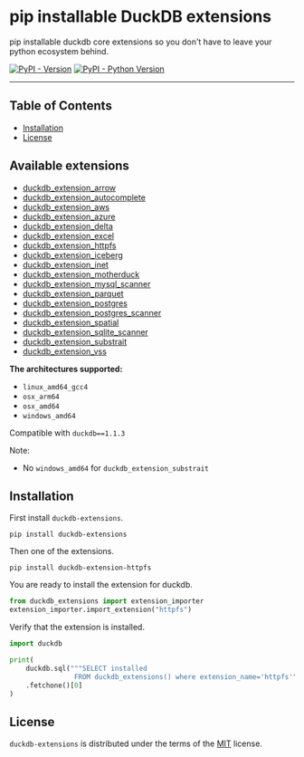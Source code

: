 # pip installable DuckDB extensions
pip installable duckdb core extensions so you don't have to leave your python ecosystem behind.

[![PyPI - Version](https://img.shields.io/pypi/v/duckdb-extensions.svg)](https://pypi.org/project/duckdb-extensions)
[![PyPI - Python Version](https://img.shields.io/pypi/pyversions/duckdb-extensions.svg)](https://pypi.org/project/duckdb-extensions)

-----

## Table of Contents

- [Installation](#installation)
- [License](#license)

## Available extensions
- [duckdb_extension_arrow](extensions/duckdb_extension_arrow)
- [duckdb_extension_autocomplete](extensions/duckdb_extension_autocomplete)
- [duckdb_extension_aws](extensions/duckdb_extension_aws)
- [duckdb_extension_azure](extensions/duckdb_extension_azure)
- [duckdb_extension_delta](extensions/duckdb_extension_delta)
- [duckdb_extension_excel](extensions/duckdb_extension_excel)
- [duckdb_extension_httpfs](extensions/duckdb_extension_httpfs)
- [duckdb_extension_iceberg](extensions/duckdb_extension_iceberg)
- [duckdb_extension_inet](extensions/duckdb_extension_inet)
- [duckdb_extension_motherduck](extensions/duckdb_extension_motherduck)
- [duckdb_extension_mysql_scanner](extensions/duckdb_extension_mysql_scanner)
- [duckdb_extension_parquet](extensions/duckdb_extension_parquet)
- [duckdb_extension_postgres](extensions/duckdb_extension_postgres)
- [duckdb_extension_postgres_scanner](extensions/duckdb_extension_postgres_scanner)
- [duckdb_extension_spatial](extensions/duckdb_extension_spatial)
- [duckdb_extension_sqlite_scanner](extensions/duckdb_extension_sqlite_scanner)
- [duckdb_extension_substrait](extensions/duckdb_extension_substrait)
- [duckdb_extension_vss](extensions/duckdb_extension_vss)

**The architectures supported:**
- `linux_amd64_gcc4`
- `osx_arm64`
- `osx_amd64`
- `windows_amd64`

Compatible with `duckdb==1.1.3`

Note:
- No `windows_amd64` for `duckdb_extension_substrait`

## Installation
First install `duckdb-extensions`.
```console
pip install duckdb-extensions
```
Then one of the extensions.
```console
pip install duckdb-extension-httpfs
```
You are ready to install the extension for duckdb.
```python
from duckdb_extensions import extension_importer
extension_importer.import_extension("httpfs")
```

Verify that the extension is installed.
```python
import duckdb

print(
    duckdb.sql("""SELECT installed
                FROM duckdb_extensions() where extension_name='httpfs'""")
    .fetchone()[0]
)
```

## License

`duckdb-extensions` is distributed under the terms of the [MIT](https://spdx.org/licenses/MIT.html) license.

